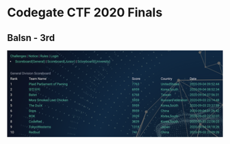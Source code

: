 # Codegate CTF 2020 Finals
## Balsn - 3rd
![scoreboard](https://github.com/ssspeedgit00/CTF/blob/master/2020/codegate-final/scoreboard.png)

